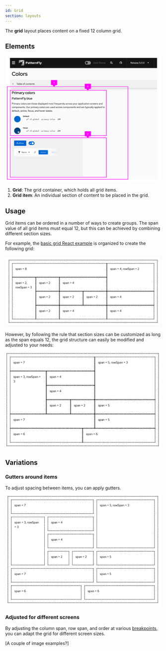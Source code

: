```yaml
---
id: Grid
section: layouts
---
```

The **grid** layout places content on a fixed 12 column grid.

## Elements

![Grid example image](./img/grid-example.png)
1. **Grid**: The grid container, which holds all grid items.
1. **Grid item**: An individual section of content to be placed in the grid.

## Usage

Grid items can be ordered in a number of ways to create groups. The span value of all grid items must equal 12, but this can be achieved by combining different section sizes.

For example, the [basic grid React example](/layouts/grid) is organized to create the following grid:

![Grid from React example](./img/original-grid-span.png)

However, by following the rule that section sizes can be customized as long as the span equals 12, the grid structure can easily be modified and adjusted to your needs:

![Adjusted React example grid](./img/adjusted-grid-span.png)

## Variations

### Gutters around items

To adjust spacing between items, you can apply gutters.

![Grid with gutter](./img/grid-gutters.png)

### Adjusted for different screens 

By adjusting the column span, row span, and order at various [breakpoints](/developer-resources/global-css-variables#breakpoint-variables-and-class-suffixes), you can adapt the grid for different screen sizes.

[A couple of image examples?]